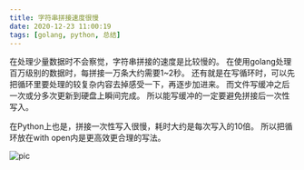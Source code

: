 ```yaml
---
title: 字符串拼接速度很慢
date: 2020-12-23 11:00:19
tags: [golang, python, 总结]
---
```

在处理少量数据时不会察觉，字符串拼接的速度是比较慢的。
在使用golang处理百万级别的数据时，每拼接一万条大约需要1~2秒。
还有就是在写循环时，可以先把循环里要处理的较复杂内容去掉感受一下，再逐步加进来。
而文件写缓冲之后一次或分多次更新到硬盘上瞬间完成。
所以能写缓冲的一定要避免拼接后一次性写入。

在Python上也是，拼接一次性写入很慢，耗时大约是每次写入的10倍。
所以把循环放在with open内是更高效更合理的写法。

![pic](2020-12-22_10-13.png)
